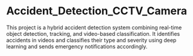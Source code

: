 # Accident_Detection_CCTV_Camera
This project is a hybrid accident detection system combining real-time object detection, tracking, and video-based classification. It identifies accidents in videos and classifies their type and severity using deep learning and sends emergency notifications accordingly.
